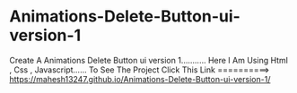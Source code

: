 # Animations-Delete-Button-ui-version-1
Create A Animations Delete Button ui version 1...........
Here I Am Using Html , Css , Javascript......
To See The Project Click This Link ==========> https://mahesh13247.github.io/Animations-Delete-Button-ui-version-1/

